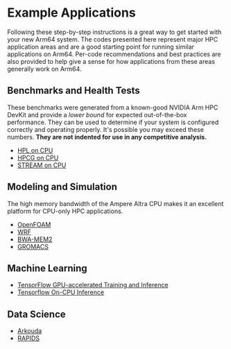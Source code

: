 # Example Applications
Following these step-by-step instructions is a great way to get started with your new Arm64 system.  The codes presented here represent major HPC application areas and are a good starting point for running similar applications on Arm64.  Per-code recommendations and best practices are also provided to help give a sense for how applications from these areas generally work on Arm64.

## Benchmarks and Health Tests

These benchmarks were generated from a known-good NVIDIA Arm HPC DevKit and provide a _lower bound_ for expected out-of-the-box performance.  They can be used to determine if your system is configured correctly and operating properly.  It's possible you may exceed these numbers.  **They are not indented for use in any competitive analysis.**

 * [HPL on CPU](hpl-cpu/hpl-cpu.md)
 * [HPCG on CPU](hpcg-cpu.md)
 * [STREAM on CPU](stream-cpu.md)

## Modeling and Simulation

The high memory bandwidth of the Ampere Altra CPU makes it an excellent platform for CPU-only HPC applications.  

  * [OpenFOAM](openfoam.md)
  * [WRF](wrf.md)
  * [BWA-MEM2](bwa-mem2.md)
  * [GROMACS](gromacs.md)

## Machine Learning

  * [TensorFlow GPU-accelerated Training and Inference](tensorflow-gpu.md)
  * [Tensorflow On-CPU Inference](tensorflow-cpu.md)

## Data Science

  * [Arkouda](arkouda.md)
  * [RAPIDS](rapids.md)
  